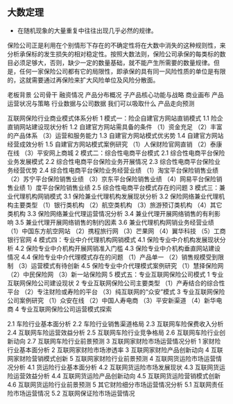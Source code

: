 ## 大数定理
- 在随机现象的大量重复中往往出现几乎必然的规律。

保险公司正是利用在个别情形下存在的不确定性将在大数中消失的这种规则性，来分析承保标的发生损失的相对稳定性。按照大数法则，保险公司承保的每类标的数目必须足够大，否则，缺少一定的数量基础，就不能产生所需要的数量规律。但是，任何一家保险公司都有它的局限性，即承保的具有同一风险性质的单位是有限的，这就需要通过再保险来扩大风险单位及风险分散面。


老板背景
公司骨干
融资情况
产品分布概况
子产品核心功能与战略
商业画布
产品运营状况与策略
行业数据与公司数据
我们可以吸取什么
产品走向预测


互联网保险行业商业模式体系分析
 1 模式一：险企自建官方网站直销模式
 1.1 险企直销网站建设现状分析
 1.2 自建官方网站需具备的条件
（1）资金充足
（2）丰富的产品体系
（3）运营和服务能力
 1.3 自建官方网站模式优劣势
 1.4 自建官方网站经营成效分析
 1.5 自建官方网站模式案例研究
（1）人保财险官网直销
（2）泰康在线
（3）平安网上商城
 2 模式二：综合性电商平台模式
 2.1 综合性电商平台保险业务发展模式
 2.2 综合性电商平台保险业务开展情况
 2.3 综合性电商平台保险业务经营优势
 2.4 综合性电商平台保险业务经营业绩
（1）淘宝平台保险销售业绩
（2）苏宁平台保险销售业绩
（3）京东平台保险销售业绩
（4）网易平台保险销售业绩
1）度平台保险销售业绩
 2.5 综合性电商平台模式存在的问题
 3 模式三：兼业代理机构网销模式
 3.1 保险兼业代理机构发展现状分析
 3.2 保险网络兼业代理机构主要类型
（1）银行类机构
（2）航空类机构
（3）旅游预订类机构
（4）其它类机构
 3.3 保险网络兼业代理运营情况分析
 3.4 兼业代理开展网络销售的有利影响
 3.5 兼业代理开展网络销售的制约因素
 3.6 兼业代理机构网销业务经营业绩
（1）中国东方航空网站
（2）携程旅行网
（3）芒果网
（4）翼华科技
（5）工商银行官网
 4 模式四：专业中介代理机构网销模式
 4.1 保险专业中介机构发展现状分析
 4.2 保险专业中介机构开展网销准入门槛
 4.3 保险专业中介机构垂直网站建设情况
 4.4 保险专业中介代理模式存在的问题
（1）产品单一
（2）销售规模受到限制
（3）运营模式有待创新
 4.5 保险专业中介代理模式案例研究
（1）慧择保险网
（2）中民保险网
（3）新一站保险网
 5 模式五：专业互联网保险公司模式
  1 专业互联网保险公司建设现状
  2 专业互联网保险公司主要类型
（1）产寿结合的综合性平台
（2）专注财险或寿险的平台
（3）纯互联网的“众安”模式
  3 专业互联网保险公司案例研究
（1）众安在线
（2）中国人寿电商
（3）平安新渠道
（4）新华电商
  4 专业互联网保险公司运营模式探索


  2.1 车险行业基本面分析
2.2 车险行业销售渠道格局
2.3 互联网车险保费收入分析
2.4 互联网车险运营效益分析
2.5 互联网车险行业竞争格局
2.6 互联网车险行业创新动向
2.7 互联网车险行业前景预测
3 互联网家财险市场运营情况分析
 1 家财险行业基本面分析
 2 互联网家财险市场渗透率
 3 互联网家财险产品创新动向
 4 互联网家财险营销模式创新
 5 互联网家财险行业前景预测
4 互联网货运险市场运营情况分析
4.1 货运险行业基本面分析
4.2 互联网货运险市场发展现状
4.3 互联网货运险运营效益分析
4.4 互联网货运险产品创新动向
4.5 互联网货运险营销模式创新
4.6 互联网货运险行业前景预测
5 其它财险细分市场运营情况分析
5.1 互联网责任险市场运营情况
5.2 互联网保证险市场运营情况
